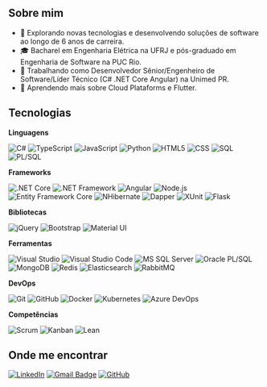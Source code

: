 <!-- ## Hi there 👋 -->

<!--
**malvesealves/malvesealves** is a ✨ _special_ ✨ repository because its `README.md` (this file) appears on your GitHub profile.

Here are some ideas to get you started:

- 🔭 I’m currently working on ...
- 🌱 I’m currently learning ...
- 👯 I’m looking to collaborate on ...
- 🤔 I’m looking for help with ...
- 💬 Ask me about ...
- 📫 How to reach me: ...
- 😄 Pronouns: ...
- ⚡ Fun fact: ...
-->

## Sobre mim

- 🤔 Explorando novas tecnologias e desenvolvendo soluções de software ao longo de 6 anos de carreira.
- 🎓 Bacharel em Engenharia Elétrica na UFRJ e pós-graduado em Engenharia de Software na PUC Rio.
- 💼 Trabalhando como Desenvolvedor Sênior/Engenheiro de Software/Líder Técnico (C# .NET Core Angular) na Unimed PR.
- 🌱 Aprendendo mais sobre Cloud Plataforms e Flutter.

## Tecnologias

**Linguagens**

![C#](https://img.shields.io/badge/-C%23-333333?style=flat&logo=C&logoColor=00599C)
![TypeScript](https://img.shields.io/badge/-TypeScript-333333?style=flat&logo=typescript)
![JavaScript](https://img.shields.io/badge/-JavaScript-333333?style=flat&logo=javascript)
![Python](https://img.shields.io/badge/-Python-333333?style=flat&logo=Python)
![HTML5](https://img.shields.io/badge/-HTML5-333333?style=flat&logo=HTML5)
![CSS](https://img.shields.io/badge/-CSS-333333?style=flat&logo=CSS3&logoColor=1572B6)
![SQL](https://img.shields.io/badge/-SQL-333333?style=flat&logo=ms-sql-server)
![PL/SQL](https://img.shields.io/badge/-PL/SQL-333333?style=flat&logo=oracle)

**Frameworks**

![.NET Core](https://img.shields.io/badge/-.NET%20Core-333333?style=flat&logo=dotnet&logoColor=00599C)
![.NET Framework](https://img.shields.io/badge/-.NET%20Framework-333333?style=flat&logo=dotnet&logoColor=00599C)
![Angular](https://img.shields.io/badge/-Angular-333333?style=flat&logo=Angular)
![Node.js](https://img.shields.io/badge/-Node.js-333333?style=flat&logo=node.js)
![Entity Framework Core](https://img.shields.io/badge/-Entity%20Framework%20Core-333333?style=flat)
![NHibernate](https://img.shields.io/badge/-NHibernate-333333?style=flat)
![Dapper](https://img.shields.io/badge/-Dapper-333333?style=flat&logo=Dapper)
![XUnit](https://img.shields.io/badge/-XUnit-333333?style=flat&logo=xunit)
![Flask](https://img.shields.io/badge/-Flask-333333?style=flat&logo=Flask)

**Bibliotecas**

![jQuery](https://img.shields.io/badge/-jQuery-333333?style=flat&logo=jQuery)
![Bootstrap](https://img.shields.io/badge/-Bootstrap-333333?style=flat&logo=Bootstrap)
![Material UI](https://img.shields.io/badge/-Material%20UI-333333?style=flat&logo=materialui)

**Ferramentas**

![Visual Studio](https://img.shields.io/badge/-Visual%20Studio-333333?style=flat&logo=visual-studio&logoColor=007ACC)
![Visual Studio Code](https://img.shields.io/badge/-Visual%20Studio%20Code-333333?style=flat&logo=visual-studio-code&logoColor=007ACC)
![MS SQL Server](https://img.shields.io/badge/-MS%20SQL%20Server-333333?style=flat&logo=ms-sql-server)
![Oracle PL/SQL](https://img.shields.io/badge/-Oracle%20PL/SQL-333333?style=flat&logo=oracle)
![MongoDB](https://img.shields.io/badge/-MongoDB-333333?style=flat&logo=mongodb)
![Redis](https://img.shields.io/badge/-Redis-333333?style=flat&logo=Redis)
![Elasticsearch](https://img.shields.io/badge/-Elasticsearch-333333?style=flat&logo=Elasticsearch)
![RabbitMQ](https://img.shields.io/badge/-RabbitMQ-333333?style=flat&logo=rabbitmq)
<!-- ![Postman](https://img.shields.io/badge/-Postman-333333?style=flat&logo=postman) -->

**DevOps**

![Git](https://img.shields.io/badge/-Git-333333?style=flat&logo=git)
![GitHub](https://img.shields.io/badge/-GitHub-333333?style=flat&logo=github)
![Docker](https://img.shields.io/badge/-Docker-333333?style=flat&logo=docker)
![Kubernetes](https://img.shields.io/badge/-Kubernetes-333333?style=flat&logo=kubernetes)
![Azure DevOps](https://img.shields.io/badge/-Azure%20DevOps-333333?style=flat&logo=azuredevops)

**Competências**

![Scrum](https://img.shields.io/badge/-Scrum-333333?style=flat&logo=Scrum)
![Kanban](https://img.shields.io/badge/-Kanban-333333?style=flat&logo=Kanban)
![Lean](https://img.shields.io/badge/-Lean-333333?style=flat&logo=Lean)

## Onde me encontrar

[![LinkedIn](https://custom-icon-badges.demolab.com/badge/LinkedIn-0A66C2?logo=linkedin-white&logoColor=fff)](https://www.linkedin.com/in/mateus-alves-e-alves/)
[![Gmail Badge](https://img.shields.io/badge/-Gmail-006bed?style=flat-square&logo=Gmail&logoColor=white&link=mailto:m.alvesealves@gmail.com)](mailto:m.alvesealves@gmail.com)
[![GitHub](https://img.shields.io/badge/-GitHub-333333?style=flat&logo=github)](https://github.com/malvesealves)
